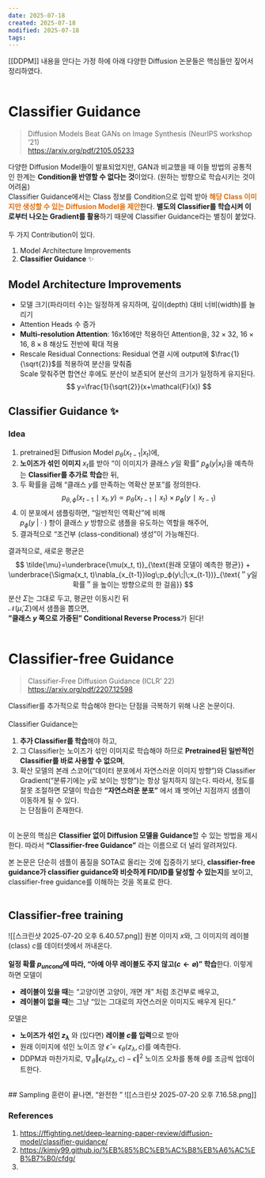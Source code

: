 ```yaml
---
date: 2025-07-18
created: 2025-07-18
modified: 2025-07-18
tags:
---
```

[[DDPM]] 내용을 안다는 가정 하에 아래 다양한 Diffusion 논문들은 핵심들만 짚어서 정리하였다. <br><br>
# Classifier Guidance 
> Diffusion Models Beat GANs on Image Synthesis (NeurIPS workshop ‘21)<br>https://arxiv.org/pdf/2105.05233

다양한 Diffusion Model들이 발표되었지만, GAN과 비교했을 때 이들 방법의 공통적인 한계는 **Condition을 반영할 수 없다는 것**이었다. (원하는 방향으로 학습시키는 것이 어려움)<br>Classifier Guidance에서는 Class 정보를 Condition으로 입력 받아 <b><font color="#e36c09">해당 Class 이미지만 생성할 수 있는 Diffusion Model을 제안</font></b>한다. **별도의 Classifier를 학습시켜 이로부터 나오는 Gradient를 활용**하기 때문에 Classifier Guidance라는 별칭이 붙었다. <br><br>두 가지 Contribution이 있다. 
1. Model Architecture Improvements
2. **Classifier Guidance** ✨

## Model Architecture Improvements
- 모델 크기(파라미터 수)는 일정하게 유지하며, 깊이(depth) 대비 너비(width)를 늘리기
- Attention Heads 수 증가
- **Multi-resolution Attention**: 16x16에만 적용하던 Attention을, $32\times32$, $16\times16$, $8\times8$ 해상도 전반에 확대 적용
- Rescale Residual Connections: Residual 연결 시에 output에 $\frac{1}{\sqrt{2}}$를 적용하여 분산을 맞춰줌<br>Scale 맞춰주면 합연산 후에도 분산이 보존되어 분산의 크기가 일정하게 유지된다. 
$$
y=\frac{1}{\sqrt{2}}(x+\mathcal{F}(x))
$$
## Classifier Guidance ✨
### Idea
1. pretrained된 Diffusion Model $p_\theta(x_{t-1}|x_t)$에, 
2. **노이즈가 섞인 이미지** $x_t$를 받아 “이 이미지가 클래스 $y$일 확률” $p_ϕ​(y|x_t)$을 예측하는 **Classifier를 추가로 학습**한 뒤, 
3. 두 확률을 곱해 “클래스 $y$를 만족하는 역확산 분포”를 정의한다. 
$$
p_{θ,ϕ}​(x_{t−1}​∣x_t​,y)∝p_θ​(x_{t−1}​∣x_t​)×p_ϕ​(y∣x_{t−1}​)
$$
4. 이 분포에서 샘플링하면, “일반적인 역확산”에 비해<br>$p_ϕ​(y\;|\;\cdot\;)$ 항이 클래스 $y$ 방향으로 샘플을 유도하는 역할을 해주어, 
5. 결과적으로 “조건부 (class-conditional) 생성”이 가능해진다. 

결과적으로, 새로운 평균은
$$
\tilde{\mu}=\underbrace{\mu(x_t, t)}_{\text{원래 모델이 예측한 평균}} + \underbrace{\Sigma(x_t, t)\nabla_{x_{t-1}}log\;p_ϕ​(y\;|\;x_{t-1})}_{\text{＂y일 확률＂을 높이는 방향으로의 한 걸음}}
$$
분산 $\Sigma$는 그대로 두고, 평균만 이동시킨 뒤<br>$\mathcal{N}(\tilde{\mu}, \Sigma)$에서 샘플을 뽑으면, <br>**”클래스 $y$ 쪽으로 가중된” Conditional Reverse Process**가 된다!<br><br>


# Classifier-free Guidance
> Classifier-Free Diffusion Guidance (ICLR’ 22)<br>https://arxiv.org/pdf/2207.12598

Classifier를 추가적으로 학습해야 한다는 단점을 극복하기 위해 나온 논문이다. <br><br>Classifier Guidance는 
1. **추가 Classifier를 학습**해야 하고, 
2. 그 Classifier는 노이즈가 섞인 이미지로 학습해야 하므로 **Pretrained된 일반적인 Classifier를 바로 사용할 수 없으며**, 
3. 확산 모델의 본래 스코어(“데이터 분포에서 자연스러운 이미지 방향”)와 Classifier Gradient(“분류기에는 $y$로 보이는 방향”)는 항상 일치하지 않는다. 따라서, 정도를 잘못 조절하면 모델이 학습한 **“자연스러운 분포”** 에서 꽤 벗어난 지점까지 샘플이 이동하게 될 수 있다. <br>
는 단점들이 존재한다. 

<br>이 논문의 핵심은 **Classifier 없이 Diffusion 모델을 Guidance**할 수 있는 방법을 제시한다. 따라서 **“Classifier-free Guidance”** 라는 이름으로 더 널리 알려져있다. 

본 논문은 단순히 샘플이 품질을 SOTA로 올리는 것에 집중하기 보다, **classifier-free guidance가 classifier guidance와 비슷하게 FID/ID를 달성할 수 있는지**를 보이고, classifier-free guidance를 이해하는 것을 목표로 한다. <br><br>

## Classifier-free training
![[스크린샷 2025-07-20 오후 6.40.57.png]]
원본 이미지 $x$와, 그 이미지의 레이블(class) $c$를 데이터셋에서 꺼내온다. <br><br>
**일정 확률 $p_{uncond}$에 따라, “아예 아무 레이블도 주지 않고($c\leftarrow \varnothing$)” 학습**한다. 이렇게 하면 모델이
- **레이블이 있을 때**는 “고양이면 고양이, 개면 개” 처럼 조건부로 배우고, 
- **레이블이 없을 때**는 그냥 “있는 그대로의 자연스러운 이미지도 배우게 된다.”


모델은 
- **노이즈가 섞인 $z_\lambda$** 와 (있다면) **레이블 $c$를 입력**으로 받아 
- 원래 이미지에 섞인 노이즈 양 $\hat{\epsilon}=ϵ_θ​(z_λ​,c)$를 예측한다. 
- DDPM과 마찬가지로, $∇_θ ‖ \epsilon_θ(z_λ, c) − \epsilon‖^2$ 노이즈 오차를 통해 $\theta$를 조금씩 업데이트한다. 
<br>
## Sampling
훈련이 끝나면, “완전한 ”
![[스크린샷 2025-07-20 오후 7.16.58.png]]











### References 
1. https://ffighting.net/deep-learning-paper-review/diffusion-model/classifier-guidance/
2. https://kimjy99.github.io/%EB%85%BC%EB%AC%B8%EB%A6%AC%EB%B7%B0/cfdg/
3. 